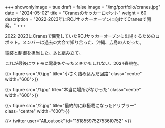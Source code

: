 
+++ 
showonlyimage = true 
draft = false 
image = "/img/portfolio/cranes.jpg" 
date = "2024-05-02" 
title = "Cranesのサッカーロボット"
weight = 60
description = "2022-2023年にRCJサッカーオープンに向けてCranesで開発。"
+++

2022-2023にCranesで開発していたRCJサッカーオープンに出場するためのロボット。メンバーは過去の大会で知り合った、沖縄、広島の人だった。

電装と制御を担当した。あと組み立て。

これが最後にマトモに電装をやったときかもしれない。2024春現在。

{{< figure src="/0.jpg" title="小さく詰め込んだ回路" class="centre" width="600">}}

{{< figure src="/1.jpg" title="本当に場所がなかった" class="centre" width="600">}}

{{< figure src="/2.jpg" title="最終的に非搭載になったドリブラー" class="centre" width="600">}}

{{< twitter user="All_outlook" id="1518559752753610752" >}}

